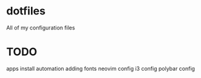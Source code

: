 # dotfiles
All of my configuration files


# TODO 
apps install automation
adding fonts
neovim config 
i3 config
polybar config

